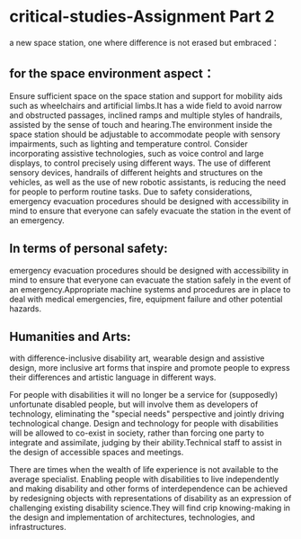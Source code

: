 # critical-studies-Assignment Part 2
 a new space station, one where difference is not erased but embraced：

## for the space environment aspect：
Ensure sufficient space on the space station and support for mobility aids such as wheelchairs and artificial limbs.It has a wide field to avoid narrow and obstructed passages, inclined ramps and multiple styles of handrails, assisted by the sense of touch and hearing.The environment inside the space station should be adjustable to accommodate people with sensory impairments, such as lighting and temperature control. Consider incorporating assistive technologies, such as voice control and large displays, to control precisely using different ways.
The use of different sensory devices, handrails of different heights and structures on the vehicles, as well as the use of new robotic assistants, is reducing the need for people to perform routine tasks.
Due to safety considerations, emergency evacuation procedures should be designed with accessibility in mind to ensure that everyone can safely evacuate the station in the event of an emergency.
## In terms of personal safety: 
emergency evacuation procedures should be designed with accessibility in mind to ensure that everyone can evacuate the station safely in the event of an emergency.Appropriate machine systems and procedures are in place to deal with medical emergencies, fire, equipment failure and other potential hazards.
## Humanities and Arts:
with difference-inclusive disability art, wearable design and assistive design, more inclusive art forms that inspire and promote people to express their differences and artistic language in different ways.

For people with disabilities it will no longer be a service for (supposedly) unfortunate disabled people, but will involve them as developers of technology, eliminating the "special needs" perspective and jointly driving technological change.
Design and technology for people with disabilities will be allowed to co-exist in society, rather than forcing one party to integrate and assimilate, judging by their ability.Technical staff to assist in the design of accessible spaces and meetings.

There are times when the wealth of life experience is not available to the average specialist. Enabling people with disabilities to live independently and making disability and other forms of interdependence can be achieved by redesigning objects with representations of disability as an expression of challenging existing disability science.They will find crip knowing-making in the design and implementation of architectures, technologies, and infrastructures. 
